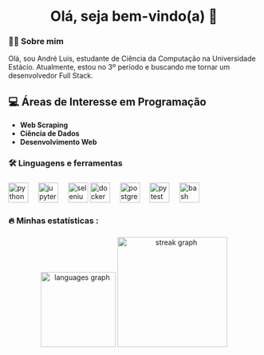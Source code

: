 ###

<h1 align="center">Olá, seja bem-vindo(a) 👋</h1>

###

<h3 align=\"left\">👩‍💻 Sobre mim</h3>

<p align=\"left\">Olá, sou André Luis, estudante de Ciência da Computação na Universidade Estácio. Atualmente, estou no 3º período e buscando me tornar um desenvolvedor Full Stack.</p>

## 💻 Áreas de Interesse em Programação
- **Web Scraping**
- **Ciência de Dados**
- **Desenvolvimento Web**

###

<h3 align="left">🛠 Linguagens e ferramentas</h3>

###

<div align="left">
  <img src="https://cdn.jsdelivr.net/gh/devicons/devicon/icons/python/python-original.svg" height="40" alt="python logo"  />
  <img width="12" />
  <img src="https://cdn.jsdelivr.net/gh/devicons/devicon/icons/jupyter/jupyter-original.svg" height="40" alt="jupyter logo"  />
  <img width="12" />
  <img src="https://cdn.jsdelivr.net/gh/devicons/devicon/icons/selenium/selenium-original.svg" height="40" alt="selenium logo"  />
  <img src="https://cdn.jsdelivr.net/gh/devicons/devicon/icons/docker/docker-plain-wordmark.svg" height="40" alt="docker logo"  />
  <img width="12" />
  <img src="https://cdn.jsdelivr.net/gh/devicons/devicon/icons/postgresql/postgresql-original.svg" height="40" alt="postgresql logo"  />
  <img width="12" />
  <img src="https://cdn.jsdelivr.net/gh/devicons/devicon/icons/pytest/pytest-original.svg" height="40" alt="pytest logo"  />
  <img width="12" />
  <img src="https://cdn.jsdelivr.net/gh/devicons/devicon/icons/bash/bash-original.svg" height="40" alt="bash logo"  />
  <img width="12" />
</div>

###

<h3 align="left">🔥 Minhas estatísticas :</h3>

###

<div align="center">
  <img src="https://github-readme-stats.vercel.app/api/top-langs?username=AndreLuis933&locale=pt-br&hide_title=false&layout=compact&card_width=320&langs_count=4&theme=dracula&hide_border=false&order=2" height="150" alt="languages graph"  />
  <img src="https://streak-stats.demolab.com?user=AndreLuis933&locale=pt-br&mode=daily&theme=dark&hide_border=false&border_radius=5&order=3" height="220" alt="streak graph"  />
</div>
</div>

###
